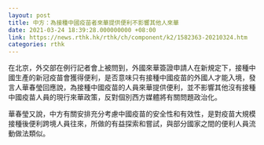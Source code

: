 ```yaml
---
layout: post
title: 中方：為接種中國疫苗者來華提供便利不影響其他人來華
date: 2021-03-24 18:39:28.000000000 +08:00
link: https://news.rthk.hk/rthk/ch/component/k2/1582363-20210324.htm
categories: rthk
---
```


在北京，外交部在例行記者會上被問到，外國來華簽證申請人在新規定下，接種中國生產的新冠疫苗會獲得便利，是否意味只有接種中國疫苗的外國人才能入境，發言人華春瑩回應說，為接種中國疫苗的人員來華提供便利，並不影響其他沒有接種中國疫苗人員的現行來華政策，反對個別西方媒體將有關問題政治化。

華春瑩又說，中方有關安排充分考慮中國疫苗的安全性和有效性，是對疫苗大規模接種後便利跨境人員往來，所做的有益探索和嘗試，與部分國家之間的便利人員流動做法類似。
